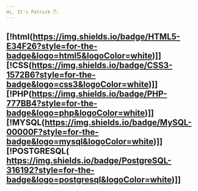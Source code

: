 ```yaml
---
Hi, It's Patrick 🖐️.
---
```

[!html(https://img.shields.io/badge/HTML5-E34F26?style=for-the-badge&logo=html5&logoColor=white)]]
[!CSS(https://img.shields.io/badge/CSS3-1572B6?style=for-the-badge&logo=css3&logoColor=white)]]
[!PHP(https://img.shields.io/badge/PHP-777BB4?style=for-the-badge&logo=php&logoColor=white)]]
[!MYSQL(https://img.shields.io/badge/MySQL-00000F?style=for-the-badge&logo=mysql&logoColor=white)]]
[!POSTGRESQL(	https://img.shields.io/badge/PostgreSQL-316192?style=for-the-badge&logo=postgresql&logoColor=white)]]
---


